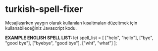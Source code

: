 # turkish-spell-fixer
Mesajlaşırken yaygın olarak kullanılan kısaltmaları düzeltmek için kullanabileceğiniz Javascript kodu.


**EXAMPLE ENGLISH SPELL LIST:**
let spell_list = [
["helo", "hello"],
["bye", "good bye"],
["byebye", "good bye"],
["wht", "what"]
];

